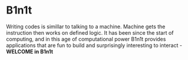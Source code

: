 # B1n1t

Writing codes is simillar to talking to a machine. Machine gets the instruction then works on defined logic.
It has been since the start of computing, and in this age of computational power B1n1t provides
applications that are fun to build and surprisingly interesting to interact - **WELCOME in B1n1t**
